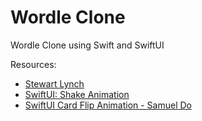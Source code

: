 # Wordle Clone

Wordle Clone using Swift and SwiftUI


Resources:

* [Stewart Lynch](https://www.createchsol.com/Wordle)
* [SwiftUI: Shake Animation](https://www.objc.io/blog/2019/10/01/swiftui-shake-animation/)
* [SwiftUI Card Flip Animation - Samuel Do](https://github.com/SamuelDo02/swiftuitutorials/blob/main/Flashcard.swift)
